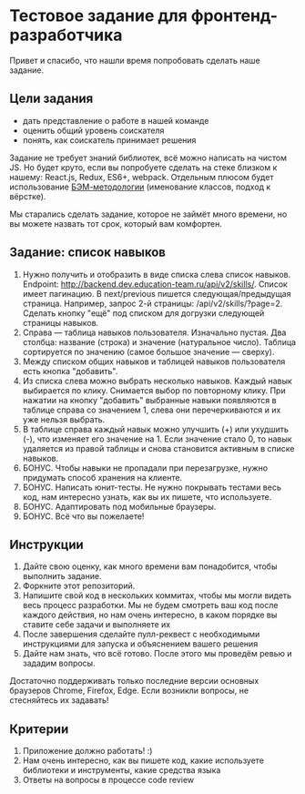 # Тестовое задание для фронтенд-разработчика

Привет и спасибо, что нашли время попробовать сделать наше задание.

## Цели задания
- дать представление о работе в нашей команде
- оценить общий уровень соискателя
- понять, как соискатель принимает решения

Задание не требует знаний библиотек, всё можно написать на чистом JS. Но будет круто, если вы попробуете сделать на стеке близком к нашему: React.js, Redux, ES6+, webpack. Отдельным плюсом будет использование [БЭМ-методологии](https://ru.bem.info/methodology/quick-start/) (именование классов, подход к вёрстке).

Мы старались сделать задание, которое не займёт много времени, но вы можете назвать тот срок, который вам комфортен. 

## Задание: список навыков

1. Нужно получить и отобразить в виде списка слева список навыков. Endpoint: http://backend.dev.education-team.ru/api/v2/skills/. Список имеет пагинацию. В next/previous пишется следующая/предыдущая страница. Например, запрос 2-й страницы: /api/v2/skills/?page=2. Сделать кнопку "ещё" под списком для догрузки следующей страницы навыков.
1. Справа — таблица навыков пользователя. Изначально пустая. Два столбца: название (строка) и значение (натуральное число). Таблица сортируется по значению (самое большое значение — сверху).
1. Между списком общих навыков и таблицей навыков пользователя есть кнопка "добавить".
1. Из списка слева можно выбрать несколько навыков. Каждый навык выбирается по клику. Снимается выбор по повторному клику. При нажатии на кнопку "добавить" выбранные навыки появляются в таблице справа со значением 1, слева они перечеркиваются и их уже нельзя выбрать.
1. В таблице справа каждый навык можно улучшить (+) или ухудшить (-), что изменяет его значение на 1. Если значение стало 0, то навык удаляется из правой таблицы и снова становится активным в списке навыков.
1. БОНУС. Чтобы навыки не пропадали при перезагрузке, нужно придумать способ хранения на клиенте.
1. БОНУС. Написать юнит-тесты. Не нужно покрывать тестами весь код, нам интересно узнать, как вы их пишете, что используете.
1. БОНУС. Адаптировать под мобильные браузеры.
1. БОНУС. Всё что вы пожелаете!

## Инструкции

1. Дайте свою оценку, как много времени вам понадобится, чтобы выполнить задание.
1. Форкните этот репозиторий.
1. Напишите свой код в нескольких коммитах, чтобы мы могли видеть весь процесс разработки. Мы не будем смотреть ваш код после каждого действия, но нам очень интересно, в каком порядке вы ставите себе задачи и выполняете их
1. После завершения сделайте пулл-реквест с необходимыми инструкциями для запуска и объяснением вашего решения
1. Дайте нам знать, что всё готово. После этого мы проведём ревью и зададим вопросы.

Достаточно поддерживать только последние версии основных браузеров Chrome, Firefox, Edge.
Если возникли вопросы, не стесняйтесь их задавать!

## Критерии

1. Приложение должно работать! :)
2. Нам очень интересно, как вы пишете код, какие используете библиотеки и инструменты, какие средства языка
3. Ответы на вопросы в процессе code review
